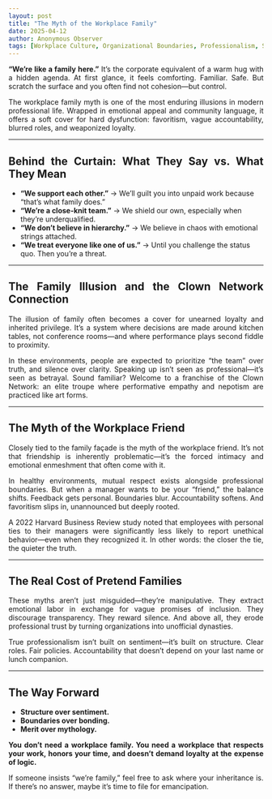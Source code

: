 ```yaml
---
layout: post
title: "The Myth of the Workplace Family"
date: 2025-04-12
author: Anonymous Observer
tags: [Workplace Culture, Organizational Boundaries, Professionalism, Satire, Power Dynamics]
---
```


<p align="justify"><strong>“We’re like a family here.”</strong>  
It’s the corporate equivalent of a warm hug with a hidden agenda. At first glance, it feels comforting. Familiar. Safe. But scratch the surface and you often find not cohesion—but control.</p>

<p align="justify">The workplace family myth is one of the most enduring illusions in modern professional life. Wrapped in emotional appeal and community language, it offers a soft cover for hard dysfunction: favoritism, vague accountability, blurred roles, and weaponized loyalty.</p>

---

<h2 align="justify">Behind the Curtain: What They Say vs. What They Mean</h2>

<ul>
<li><strong>“We support each other.”</strong> → We’ll guilt you into unpaid work because “that’s what family does.”</li>
<li><strong>“We’re a close-knit team.”</strong> → We shield our own, especially when they’re underqualified.</li>
<li><strong>“We don’t believe in hierarchy.”</strong> → We believe in chaos with emotional strings attached.</li>
<li><strong>“We treat everyone like one of us.”</strong> → Until you challenge the status quo. Then you’re a threat.</li>
</ul>

---

<h2 align="justify">The Family Illusion and the Clown Network Connection</h2>

<p align="justify">The illusion of family often becomes a cover for unearned loyalty and inherited privilege. It’s a system where decisions are made around kitchen tables, not conference rooms—and where performance plays second fiddle to proximity.</p>

<p align="justify">In these environments, people are expected to prioritize “the team” over truth, and silence over clarity. Speaking up isn’t seen as professional—it’s seen as betrayal. Sound familiar? Welcome to a franchise of the Clown Network: an elite troupe where performative empathy and nepotism are practiced like art forms.</p>

---

<h2 align="justify">The Myth of the Workplace Friend</h2>

<p align="justify">Closely tied to the family façade is the myth of the workplace friend. It’s not that friendship is inherently problematic—it’s the forced intimacy and emotional enmeshment that often come with it.</p>

<p align="justify">In healthy environments, mutual respect exists alongside professional boundaries. But when a manager wants to be your “friend,” the balance shifts. Feedback gets personal. Boundaries blur. Accountability softens. And favoritism slips in, unannounced but deeply rooted.</p>

<p align="justify">A 2022 Harvard Business Review study noted that employees with personal ties to their managers were significantly less likely to report unethical behavior—even when they recognized it. In other words: the closer the tie, the quieter the truth.</p>

---

<h2 align="justify">The Real Cost of Pretend Families</h2>

<p align="justify">These myths aren’t just misguided—they’re manipulative. They extract emotional labor in exchange for vague promises of inclusion. They discourage transparency. They reward silence. And above all, they erode professional trust by turning organizations into unofficial dynasties.</p>

<p align="justify">True professionalism isn’t built on sentiment—it’s built on structure. Clear roles. Fair policies. Accountability that doesn’t depend on your last name or lunch companion.</p>

---

<h2 align="justify">The Way Forward</h2>

<ul>
<li><strong>Structure over sentiment.</strong></li>
<li><strong>Boundaries over bonding.</strong></li>
<li><strong>Merit over mythology.</strong></li>
</ul>

<p align="justify"><strong>You don’t need a workplace family.  
You need a workplace that respects your work, honors your time, and doesn’t demand loyalty at the expense of logic.</strong></p>

<p align="justify">If someone insists “we’re family,” feel free to ask where your inheritance is.  
If there’s no answer, maybe it’s time to file for emancipation.</p>
